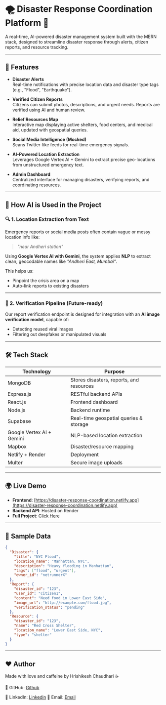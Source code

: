 # 🌪️ Disaster Response Coordination Platform 🚨

A real-time, AI-powered disaster management system built with the MERN stack, designed to streamline disaster response through alerts, citizen reports, and resource tracking.

---

## 🚁 Features

- **Disaster Alerts**  
  Real-time notifications with precise location data and disaster type tags (e.g., "Flood", "Earthquake").

- **Verified Citizen Reports**  
  Citizens can submit photos, descriptions, and urgent needs. Reports are verified using AI and human review.

- **Relief Resources Map**  
  Interactive map displaying active shelters, food centers, and medical aid, updated with geospatial queries.

- **Social Media Intelligence (Mocked)**  
  Scans Twitter-like feeds for real-time emergency signals.

- **AI-Powered Location Extraction**  
  Leverages Google Vertex AI + Gemini to extract precise geo-locations from unstructured emergency text.

- **Admin Dashboard**  
  Centralized interface for managing disasters, verifying reports, and coordinating resources.

---

## 🤖 How AI is Used in the Project

### 🔍 1. Location Extraction from Text  
Emergency reports or social media posts often contain vague or messy location info like:

> _"near Andheri station"_

Using **Google Vertex AI with Gemini**, the system applies **NLP** to extract clean, geocodable names like _"Andheri East, Mumbai"_.

This helps us:
- Pinpoint the crisis area on a map
- Auto-link reports to existing disasters

---

### 🧠 2. Verification Pipeline (Future-ready)  
Our report verification endpoint is designed for integration with an **AI image verification model**, capable of:

- Detecting reused viral images
- Filtering out deepfakes or manipulated visuals

---

## 🛠️ Tech Stack

| Technology               | Purpose                                      |
|--------------------------|----------------------------------------------|
| MongoDB                  | Stores disasters, reports, and resources     |
| Express.js               | RESTful backend APIs                         |
| React.js                 | Frontend dashboard                          |
| Node.js                  | Backend runtime                             |
| Supabase                 | Real-time geospatial queries & storage      |
| Google Vertex AI + Gemini | NLP-based location extraction              |
| Mapbox                   | Disaster/resource mapping                   |
| Netlify + Render         | Deployment                                  |
| Multer                   | Secure image uploads                        |

---

## 🌍 Live Demo

- **Frontend**: [https://disaster-response-coordination.netlify.app](https://disaster-response-coordination.netlify.app)
- **Backend API**: Hosted on Render
- **Full Project**: [Click Here](https://disaster-response-coordination.netlify.app)

---

## 🧪 Sample Data

```json
{
  "Disaster": {
    "title": "NYC Flood",
    "location_name": "Manhattan, NYC",
    "description": "Heavy flooding in Manhattan",
    "tags": ["flood", "urgent"],
    "owner_id": "netrunnerX"
  },
  "Report": {
    "disaster_id": "123",
    "user_id": "citizen1",
    "content": "Need food in Lower East Side",
    "image_url": "http://example.com/flood.jpg",
    "verification_status": "pending"
  },
  "Resource": {
    "disaster_id": "123",
    "name": "Red Cross Shelter",
    "location_name": "Lower East Side, NYC",
    "type": "shelter"
  }
}
```

---

## ❤️ Author

Made with love and caffeine by Hrishikesh Chaudhari ☕

🔗 GitHub: [Github](https://github.com/HrishikeshChaudhari24/)

💼 LinkedIn: [Linkedin](https://www.linkedin.com/in/hrishikesh-chaudhari-169308248/)
📧 Email: [Email](mailto:chaudharihrishikesh30@gmail.com)
